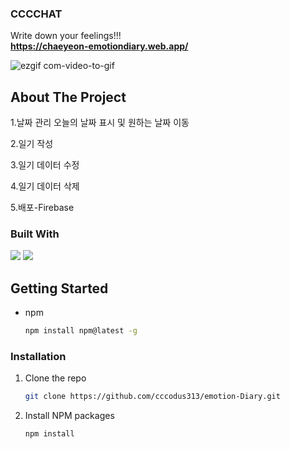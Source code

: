 

  <h3 >CCCCHAT</h3>

  <p >
    Write down your feelings!!!
    <br />
    <a href="https://cccchat.vercel.app/"><strong> https://chaeyeon-emotiondiary.web.app/</strong></a>




  </p>
</div>

<!-- ABOUT THE PROJECT -->
![ezgif com-video-to-gif](https://github.com/cccodus313/emotion-Diary/assets/117969697/2b086965-4dc5-4a20-8265-08e754f829d6)

## About The Project
1.날짜 관리 오늘의 날짜 표시 및 원하는 날짜 이동

2.일기 작성

3.일기 데이터 수정

4.일기 데이터 삭제

5.배포-Firebase 



### Built With

<img src="https://img.shields.io/badge/react-61DAFB?style=for-the-badge&logo=react&logoColor=black">
<img src="https://img.shields.io/badge/firebase-FFCA28?style=for-the-badge&logo=firebase&logoColor=white">



<!-- GETTING STARTED -->
## Getting Started

* npm 
  ```sh
  npm install npm@latest -g
  ```

### Installation

1. Clone the repo
   ```sh
   git clone https://github.com/cccodus313/emotion-Diary.git
   ```
2. Install NPM packages
   ```sh
   npm install
   ```








